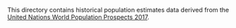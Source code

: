 This directory contains historical population estimates data derived from the [United Nations World Population Prospects 2017](https://esa.un.org/unpd/wpp/Download/Standard/Population/).
